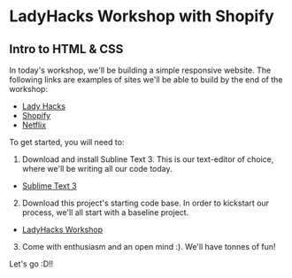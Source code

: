 # LadyHacks Workshop with Shopify
## Intro to HTML & CSS

In today's workshop, we'll be building a simple responsive website. The following links are examples of sites we'll be able to build by the end of the workshop:

* [Lady Hacks](https://bettymakes.github.io/yorku-ladyhacks/ladyhacks.html)
* [Shopify](https://bettymakes.github.io/yorku-ladyhacks/shopify.html)
* [Netflix](https://bettymakes.github.io/yorku-ladyhacks/netflix.html)

To get started, you will need to:

1. Download and install Subline Text 3. This is our text-editor of choice, where we'll be writing all our code today.
  * [Sublime Text 3](https://www.sublimetext.com/3)

2. Download this project's starting code base. In order to kickstart our process, we'll all start with a baseline project.
  * [LadyHacks Workshop]()

3. Come with enthusiasm and an open mind :). We'll have tonnes of fun!

Let's go :D!!
